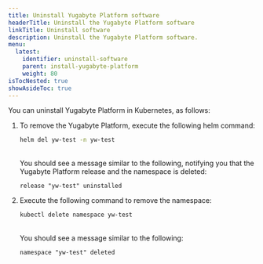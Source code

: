 ```yaml
---
title: Uninstall Yugabyte Platform software
headerTitle: Uninstall the Yugabyte Platform software
linkTitle: Uninstall software
description: Uninstall the Yugabyte Platform software.
menu:
  latest:
    identifier: uninstall-software
    parent: install-yugabyte-platform
    weight: 80
isTocNested: true
showAsideToc: true
---
```


<!-- You can uninstall Yugabyte Platform in the Kubernetes environments. -->

<!--

## Uninstall in Docker environments

You can stop and remove Yugabyte Platform on Replicated, as follows:

1. Execute the following command to gain access to applications installed on Replicated:

    ```sh
    /usr/local/bin/replicated apps
    ```

2. To stop Yugabyte Platform, execute the following command, replacing *appid* with the application ID of Yugabyte Platform obtained from the preceding step:

    ```sh
    /usr/local/bin/replicated app <appid> stop
    ```
-->

<!-- The rm command in step 3 doesn't work, as confirmed by dev. We don't know what to do about it. -->

<!--

3. Remove Yugabyte Platform, as follows:

    ```sh
    /usr/local/bin/replicated app <appid> rm
    ```

2. Remove all Yugabyte Platform containers, as follows:

    ```sh
    sudo docker images | grep "yuga" | awk '{print $3}' | xargs docker rmi -f
    ```

3. Delete the mapped directory, as follows:

    ```sh
    sudo rm -rf /opt/yugabyte
    ```

4. Uninstall Replicated by following instructions provided in [Removing Replicated](https://help.replicated.com/docs/native/customer-installations/installing-via-script/#removing-replicated).
-->

<!--
## Uninstall in Kubernetes environments
-->

You can uninstall Yugabyte Platform in Kubernetes, as follows:

1. To remove the Yugabyte Platform, execute the following helm command:

    ```sh
    helm del yw-test -n yw-test
    ```

    <br>You should see a message similar to the following, notifying you that the Yugabyte Platform release and the namespace is deleted:

    ```output
    release "yw-test" uninstalled
    ```

2. Execute the following command to remove the namespace:

    ```sh
    kubectl delete namespace yw-test
    ```

    <br>You should see a message similar to the following:

    ```output
    namespace "yw-test" deleted
    ```
